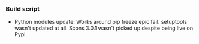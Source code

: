 ### Build script
- Python modules update: Works around pip freeze epic fail. setuptools wasn't updated at all. Scons 3.0.1 wasn't picked up despite being live on Pypi.
